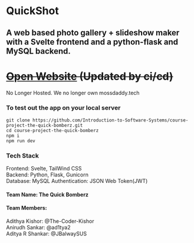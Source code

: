 # QuickShot

## A web based photo gallery + slideshow maker with a Svelte frontend and a python-flask and MySQL backend.

# ~~[Open Website](https://mossdaddy.tech/) (Updated by ci/cd)~~
No Longer Hosted. We no longer own mossdaddy.tech


### To test out the app on your local server

    git clone https://github.com/Introduction-to-Software-Systems/course-project-the-quick-bomberz.git
    cd course-project-the-quick-bomberz
    npm i
    npm run dev  

### Tech Stack
Frontend: Svelte, TailWind CSS \
Backend: Python, Flask, Gunicorn \
Database: MySQL
Authentication: JSON Web Token(JWT)

#### Team Name: The Quick Bomberz
#### Team Members:
Adithya Kishor: @The-Coder-Kishor \
Anirudh Sankar: @ad1tya2 \
Aditya R Shankar: @JBalwaySUS


